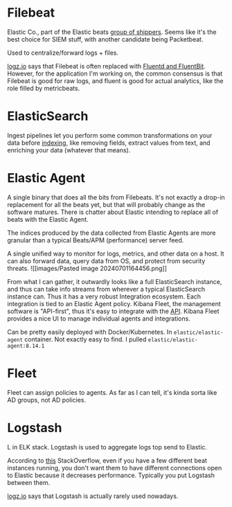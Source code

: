 # Filebeat
Elastic Co., part of the Elastic beats [group of shippers](https://github.com/elastic/beats/tree/master). Seems like it's the best choice for SIEM stuff, with another candidate being Packetbeat.

Used to centralize/forward logs + files.

[logz.io](https://logz.io/blog/filebeat-vs-logstash/) says that Filebeat is often replaced with [Fluentd and FluentBit](https://logz.io/blog/fluentd-vs-fluent-bit/). However, for the application I'm working on, the common consensus is that Filebeat is good for raw logs, and fluent is good for actual analytics, like the role filled by metricbeats.

# ElasticSearch
Ingest pipelines let you perform some common transformations on your data before [indexing](https://www.elastic.co/guide/en/elasticsearch/reference/current/ingest.html), like removing fields, extract values from text, and enriching your data (whatever that means).

# Elastic Agent
A single binary that does all the bits from Filebeats. It's not exactly a drop-in replacement for all the beats yet, but that will probably change as the software matures. There is chatter about Elastic intending to replace all of beats with the Elastic Agent.

The indices produced by the data collected from Elastic Agents are more granular than a typical Beats/APM (performance) server feed.

A single unified way to monitor for logs, metrics, and other data on a host. It can also forward data, query data from OS, and protect from security threats.
![[images/Pasted image 20240701164456.png]]

From what I can gather, it outwardly looks like a full ElasticSearch instance, and thus can take info streams from wherever a typical ElasticSearch instance can. Thus it has a very robust Integration ecosystem. Each integration is tied to an Elastic Agent policy. Kibana Fleet, the management software is "API-first", thus it's easy to integrate with the [API](https://www.elastic.co/guide/en/fleet/8.14/fleet-api-docs.html). Kibana Fleet provides a nice UI to manage individual agents and integrations. 

Can be pretty easily deployed with Docker/Kubernetes. In `elastic/elastic-agent` container. Not exactly easy to find. I pulled `elastic/elastic-agent:8.14.1`

# Fleet
Fleet can assign policies to agents. As far as I can tell, it's kinda sorta like AD groups, not AD policies.

# Logstash
L in ELK stack. Logstash is used to aggregate logs top send to Elastic.

According to [this](https://github.com/elastic/beats/tree/master) StackOverflow, even if you have a few different beat instances running, you don't want them to have different connections open to Elastic because it decreases performance. Typically you put Logstash between them.

[logz.io](https://logz.io/blog/filebeat-vs-logstash/) says that Logstash is actually rarely used nowadays.
